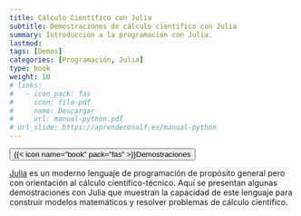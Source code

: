 ```yaml
---
title: Cálculo Científico con Julia
subtitle: Demostraciones de cálculo científico con Julia
summary: Introducción a la programación con Julia.
lastmod: 
tags: [Demos]
categories: [Programación, Julia]
type: book
weight: 10
# links:
#   - icon_pack: fas
#     icon: file-pdf
#     name: Descargar
#     url: manual-python.pdf
# url_slide: https://aprendeconalf.es/manual-python
---
```


[<button type="button" class="btn btn-outline-primary">{{< icon name="book" pack="fas" >}}Demostraciones</button>](https://aprendeconalf.es/julia-demos/)

[Julia](https://julialang.org/) es un moderno lenguaje de programación de propósito general pero con orientación al cálculo científico-técnico. Aquí se presentan algunas demostraciones con Julia que muestran la capacidad de este lenguaje para construir modelos matemáticos y resolver problemas de cálculo científico.


